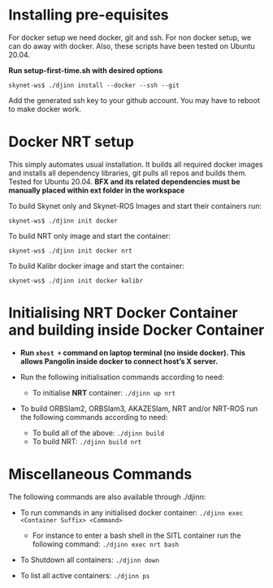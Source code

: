 # Installing pre-equisites

For docker setup we need docker, git and ssh. For non docker setup, we can do away with docker. Also, these scripts have been tested on Ubuntu 20.04.

**Run setup-first-time.sh with desired options**

```
skynet-ws$ ./djinn install --docker --ssh --git
```
Add the generated ssh key to your github account. You may have to reboot to make docker work.


# Docker NRT setup

This simply automates usual installation. It builds all required docker images and installs all dependency libraries, git
pulls all repos and builds them. Tested for Ubuntu 20.04. **BFX and its related dependencies must be manually placed within ext folder in the workspace**

To build Skynet only and Skynet-ROS Images and start their containers run:
```
skynet-ws$ ./djinn init docker
```

To build NRT only image and start the container:
```
skynet-ws$ ./djinn init docker nrt
```

To build Kalibr docker image and start the container:
```
skynet-ws$ ./djinn init docker kalibr
```

# Initialising NRT Docker Container and building inside Docker Container

- **Run `xhost +` command on laptop terminal (no inside docker). This allows Pangolin inside docker to connect host’s X server.**

- Run the following initialisation commands according to need:
    - To initialise **NRT** container: `./djinn up nrt`

- To build ORBSlam2, ORBSlam3, AKAZESlam, NRT and/or NRT-ROS run the following commands according to need:
    - To build all of the above: `./djinn build`
    - To build NRT: `./djinn build nrt`

# Miscellaneous Commands

The following commands are also available through ./djinn:

- To run commands in any initialised docker container: `./djinn exec <Container Suffix> <Command>`
    - For instance to enter a bash shell in the SITL container run the following command: `./djinn exec nrt bash`

- To Shutdown all containers: `./djinn down`

- To list all active containers: `./djinn ps`
